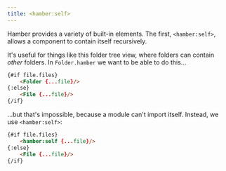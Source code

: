 ```yaml
---
title: <hamber:self>
---
```


Hamber provides a variety of built-in elements. The first, `<hamber:self>`, allows a component to contain itself recursively.

It's useful for things like this folder tree view, where folders can contain *other* folders. In `Folder.hamber` we want to be able to do this...

```html
{#if file.files}
	<Folder {...file}/>
{:else}
	<File {...file}/>
{/if}
```

...but that's impossible, because a module can't import itself. Instead, we use `<hamber:self>`:

```html
{#if file.files}
	<hamber:self {...file}/>
{:else}
	<File {...file}/>
{/if}
```
